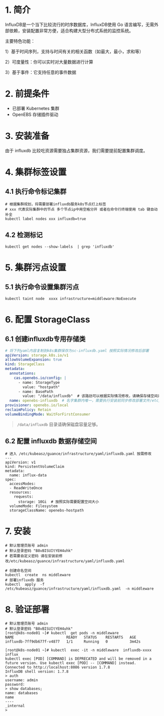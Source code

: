 # 1. 简介

InfluxDB是一个当下比较流行的时序数据库，InfluxDB使用 Go 语言编写，无需外部依赖，安装配置非常方便，适合构建大型分布式系统的监控系统。

主要特色功能：

1）基于时间序列，支持与时间有关的相关函数（如最大，最小，求和等）

2）可度量性：你可以实时对大量数据进行计算

3）基于事件：它支持任意的事件数据

# 2. 前提条件

- 已部署 Kubernetes 集群
- OpenEBS 存储插件驱动

# 3. 安装准备

由于 influxdb 比较吃资源需要独占集群资源，我们需要提前配置集群调度。



# 4. 集群标签设置

## 4.1 执行命令标记集群

```shell
# 根据集群规划，将需要部署influxdb服务k8s节点打上标签
# xxx 代表实际集群中的节点 多个节点ip中用空格分开 或者在命令行终端使用 tab 键自动补全
kubectl label nodes xxx influxdb=true
```

## 4.2 检测标记

```shell
kubectl get nodes --show-labels  | grep 'influxdb'
```

# 5. 集群污点设置

## 5.1 执行命令设置集群污点

```shell
kubectl taint node  xxxx infrastructure=middleware:NoExecute
```



# 6. 配置 StorageClass 

## 6.1 创建influxdb专用存储类



```yaml
# 将下列yaml内容复制到k8s集群保存为sc-influxdb.yaml 按照实际情况修改后部署
apiVersion: storage.k8s.io/v1
allowVolumeExpansion: true
kind: StorageClass
metadata:
  annotations:
    cas.openebs.io/config: |
      - name: StorageType
        value: "hostpath"
      - name: BasePath
        value: "/data/influxdb"  # 该路劲可以根据实际情况修改，请确保存储空间足够
  name: openebs-influxdb  # 名字集群内唯一，需要执行安装前同步修改部署文件/etc/kubeasz/guance/infrastructure/yaml/taos.yaml 
provisioner: openebs.io/local
reclaimPolicy: Retain
volumeBindingMode: WaitForFirstConsumer
```

> `/data/influxdb` 目录请确保磁盘容量足够。

## 6.2 配置 influxdb 数据存储空间

```shell
# 进入 /etc/kubeasz/guance/infrastructure/yaml/influxdb.yaml 按需修改
---
apiVersion: v1
kind: PersistentVolumeClaim
metadata:
  name: influx-data
spec:
  accessModes:
  - ReadWriteOnce
  resources:
    requests:
      storage: 10Gi  # 按照实际需要配置空间大小
  volumeMode: Filesystem
  storageClassName: openebs-hostpath

```



# 7. 安装

```shell
# 默认管理员账号 admin
# 默认登录密码 "B8vBISUItYEH4uhk"
# 若需要自定义密码 请在安装前修改/etc/kubeasz/guance/infrastructure/yaml/influxdb.yaml

# 创建命名空间
kubectl  create  ns middleware
# 部署influxdb 服务
kubectl  apply  -f /etc/kubeasz/guance/infrastructure/yaml/influxdb.yaml  -n middleware
```

# 8. 验证部署

```shell
# 默认管理员账号 admin
# 默认登录密码 "B8vBISUItYEH4uhk"
[root@k8s-node01 ~]# kubectl  get pods -n middleware
NAME                        READY   STATUS    RESTARTS   AGE
influxdb-7ff9db677f-v4877   1/1     Running   0          3m42s

[root@k8s-node01 ~]# kubectl  exec -it -n middleware  influxdb-xxxx influx
kubectl exec [POD] [COMMAND] is DEPRECATED and will be removed in a future version. Use kubectl exec [POD] -- [COMMAND] instead.
Connected to http://localhost:8086 version 1.7.8
InfluxDB shell version: 1.7.8
> auth
username: admin
password:
> show databases;
name: databases
name
----
_internal
>
```

